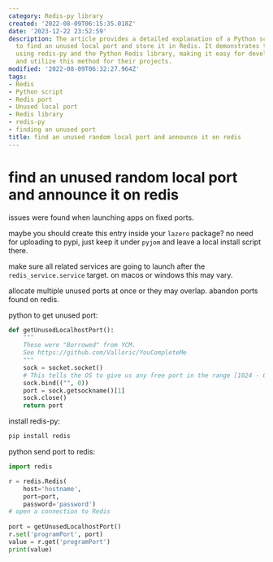 ```yaml
---
category: Redis-py library
created: '2022-08-09T06:15:35.018Z'
date: '2023-12-22 23:52:59'
description: The article provides a detailed explanation of a Python script designed
  to find an unused local port and store it in Redis. It demonstrates the implementation
  using redis-py and the Python Redis library, making it easy for developers to understand
  and utilize this method for their projects.
modified: '2022-08-09T06:32:27.964Z'
tags:
- Redis
- Python script
- Redis port
- Unused local port
- Redis library
- redis-py
- finding an unused port
title: find an unused random local port and announce it on redis
---
```


# find an unused random local port and announce it on redis

issues were found when launching apps on fixed ports.

maybe you should create this entry inside your `lazero` package? no need for uploading to pypi, just keep it under `pyjom` and leave a local install script there.

make sure all related services are going to launch after the `redis_service.service` target. on macos or windows this may vary.

allocate multiple unused ports at once or they may overlap.
abandon ports found on redis.

python to get unused port:
```python
def getUnusedLocalhostPort():
    """
    These were "Borrowed" from YCM.
    See https://github.com/Valloric/YouCompleteMe
    """
    sock = socket.socket()
    # This tells the OS to give us any free port in the range [1024 - 65535]
    sock.bind(("", 0))
    port = sock.getsockname()[1]
    sock.close()
    return port
```

install redis-py:
```bash
pip install redis
```

python send port to redis:
```python
import redis

r = redis.Redis(
    host='hostname',
    port=port, 
    password='password')
# open a connection to Redis
 
port = getUnusedLocalhostPort()
r.set('programPort', port)
value = r.get('programPort')
print(value)

```
